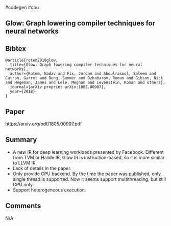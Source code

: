 #codegen #cpu 

## Glow: Graph lowering compiler techniques for neural networks

## Bibtex
```
@article{rotem2018glow,
  title={Glow: Graph lowering compiler techniques for neural networks},
  author={Rotem, Nadav and Fix, Jordan and Abdulrasool, Saleem and Catron, Garret and Deng, Summer and Dzhabarov, Roman and Gibson, Nick and Hegeman, James and Lele, Meghan and Levenstein, Roman and others},
  journal={arXiv preprint arXiv:1805.00907},
  year={2018}
}
```

## Paper
https://arxiv.org/pdf/1805.00907.pdf

## Summary
- A new IR for deep learning workloads presented by Facebook. Different from TVM or Halide IR, Glow IR is instruction-based, so it is more similar to LLVM IR.
- Lack of details in the paper.
- Only provide CPU backend. By the time the paper was published, only single thread is supported. Now it seems support multithreading, but still CPU only.
- Support heterogeneous execution.

## Comments
N/A
